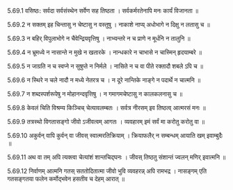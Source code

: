 5.69.1
वसिष्ठः:
सर्वदा सर्वसंस्थेन सर्वेण सह तिष्ठता ।
सर्वकर्मरतेनापि मनः कार्यं विजानता ॥


5.69.2
न सक्तम् इह चिन्तासु न चेष्टासु न वस्तुषु ।
नाकाशे नाप्य् अधोभागे न दिक्षु न लतासु च ॥


5.69.3
न बहिर् विपुलाभोगे न चैवेन्द्रियवृत्तिषु ।
नाभ्यन्तरे न च प्राणे न मूर्धनि न तालुनि ॥


5.69.4
न भ्रूमध्ये न नासान्ते न मुखे न खतारके ।
नान्धकारे न चाभासे न चास्मिन् हृदयाम्बरे ॥


5.69.5
न जाग्रति न च स्वप्ने न सुषुप्ते न निर्मले ।
नासिते न च वा पीते रक्तादौ शबले ऽपि च ॥


5.69.6
न स्थिरे न चले नादौ न मध्ये नेतरत्र च ।
न दूरे नान्तिके नाङ्गे न पदार्थे न चात्मनि ॥


5.69.7
न शब्दस्पर्शरूपेषु न मोहानन्दवृत्तिषु ।
न गमागमचेष्टासु न कालकलनासु च ॥


5.69.8
केवलं चिति विश्रम्य किञ्चिच् चेत्यावलम्बतः ।
सर्वत्र नीरसम् इव तिष्ठत्व् आत्मरसं मनः ॥


5.69.9
तत्रस्थो विगतासङ्गो जीवो ऽजीवत्वम् आगतः ।
व्यवहारम् इमं सर्वं मा करोतु करोतु वा ॥


5.69.10
अकुर्वन् वापि कुर्वन् वा जीवस् स्वात्मरतिक्रियाम् ।
क्रियाफलैर् न सम्बन्धम् आयाति खम् इवाम्बुदैः ॥


5.69.11
अथ वा तम् अपि त्यक्त्वा चेत्यांशं शान्तचिद्घनः ।
जीवस् तिष्ठतु संशान्तं ज्वलन् मणिर् इवात्मनि ॥


5.69.12
निर्वाणम् आत्मनि गतस् सततोदितात्मा जीवो भुवि व्यवहरन्न् अपि रामभद्र ।
नासङ्गम् एति गतसङ्गतया फलेन कर्मोद्भवेन हसतीव च देहम् आरात् ॥

